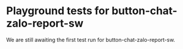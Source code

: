 # Playground tests for button-chat-zalo-report-sw
We are still awaiting the first test run for button-chat-zalo-report-sw.

